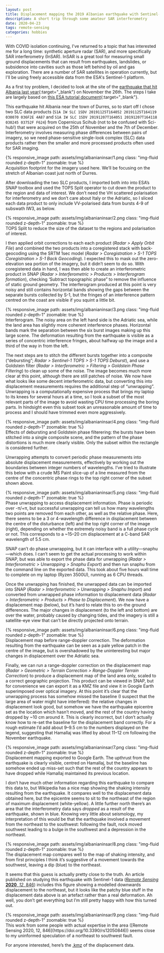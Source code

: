 ```yaml
---
layout: post
title: Displacement mapping the 2019 Albanian earthquake with Sentinel-1 InSAR
description: A short trip through some amateur SAR interferometry
date: 2020-04-23
tags: remote-sensing
categories: hobbies
---
```


With COVID isolation continuing, I’ve returned to a topic that has interested me for a long time: synthetic aperture radar (SAR), and more specifically SAR interferometry (InSAR). InSAR is a great tool for measuring small ground displacements that can result from earthquakes, landslides, or subsidence into cavities such as those left behind by oil and gas exploration. There are a number of SAR satellites in operation currently, but I'll be using freely accessible data from the ESA's Sentinel-1 platform. 

As a first toy problem, I decided to look at the site of the [earthquake that hit Albania last year](https://en.wikipedia.org/wiki/2019_Albania_earthquake){:target="\_blank"} on November the 26th. The steps I take are largely based on [this ESA tutorial document](http://step.esa.int/docs/tutorials/S1TBX%20TOPSAR%20Interferometry%20with%20Sentinel-1%20Tutorial_v2.pdf){:target="\_blank"}.


This earthquake hit Albania near the town of Durres, so to start off I chose two SLC data products (`S1A IW SLC 1SDV 20191125T164052 20191125T164119 030070 036F2E 4A87` and `S1A IW SLC 1SDV 20191207T164051 20191207T164118 030245 03752F F624`) from Copernicus Scihub (not to be confused with Sci-hub!) that were acquired on the 25th of November and the 7th of December. Interferometry involves measuring phase differences between pairs of imagery, so we need phase-sensitive single-look complex (SLC) data products rather then the smaller and more processed products often used for SAR imaging.

<div class="row mt-3">
    <div class="col-sm mt-3 mt-md-0">
        {% responsive_image path: assets/img/albanianinsar/1.png class: "img-fluid rounded z-depth-1" zoomable: true %}
    </div>
</div>
<div class="caption">
    Acquisition footprint for the imagery used here. We’ll be focusing on the stretch of Albanian coast just north of Durres.
</div>

After downloading the two SLC products, I imported both into into ESA’s SNAP toolbox and used the TOPS Split operator to cut down the product to the region and data of interest. We don’t need the VH scattered polarisation for interferometry and we don’t care about Italy or the Adriatic, so I sliced each data product to only include VV-polarised data from bursts 4-9 of subswath IW3, as below.

<div class="row mt-3">
    <div class="col-sm mt-3 mt-md-0">
        {% responsive_image path: assets/img/albanianinsar/2.png class: "img-fluid rounded z-depth-1" zoomable: true %}
    </div>
</div>
<div class="caption">
    TOPS Split to reduce the size of the dataset to the regions and polarisation of interest.
</div>

I then applied orbit corrections to each each product (_Radar > Apply Orbit File_) and combined the two products into a coregistered stack with back-geocoding using the SRTM 1sec model (_Radar > Coregistration > S-1 TOPS Coregistration > S-1 Back Geocoding_). I expected this to mask out the zero-elevation sea portion of the imagery, but it didn’t seem to do so. With coregistered data in hand, I was then able to create an interferometric product in SNAP (_Radar > Interferometric > Products > Interferogram formation_), checking ‘Subtract topographic phase” to remove the influence of static ground geometry. The interferogram produced at this point is very noisy and still contains horizontal bands showing the gaps between the separate bursts collected by S-1, but the fringes of an interference pattern centred on the coast are visible if you squint a little bit.

<div class="row mt-3">
    <div class="col-sm mt-3 mt-md-0">
        {% responsive_image path: assets/img/albanianinsar/3.png class: "img-fluid rounded z-depth-1" zoomable: true %}
    </div>
</div>
<div class="caption">
    Interferogram. The noisy area on the left hand side is the Adriatic sea, while the land area has slightly more coherent interference phases. Horizontal bands mark the separation between the six burst images making up this large scene. The deformation resulting from the earthquake is visible as a series of concentric interference fringes, about halfway up the image and a third of the way in from the left.
</div>

The next steps are to stitch the different bursts together into a composite (“debursting”; _Radar > Sentinel-1 TOPS > S-1 TOPS Deburst_), and use a Goldstein filter (_Radar > Interferometric > Filtering > Goldstein Phase Filtering_) to clean up some of the noise. The image becomes much more clear at this point, although there are still patches of noise. We now have what looks like some decent interferometric data, but converting this into displacement measurements requires the additional step of “unwrapping”. Unwrapping is a computationally expensive process that brings my laptop to its knees for several hours at a time, so I took a subset of the most relevant parts of the image to avoid wasting CPU time processing the boring parts. In hindsight even this subset took an unreasonable amount of time to process and I should have trimmed even more aggressively.

<div class="row mt-3">
    <div class="col-sm mt-3 mt-md-0">
        {% responsive_image path: assets/img/albanianinsar/4.png class: "img-fluid rounded z-depth-1" zoomable: true %}
    </div>
</div>
<div class="caption">
    Effects of debursting and Goldstein phase filterering: the bursts have been stitched into a single composite scene, and the pattern of the phase distortions is much more clearly visible. Only the subset within the rectangle is considered further.
</div>

Unwrapping attempts to convert periodic phase measurements into absolute displacement measurements, effectively by working out the boundaries between integer numbers of wavelengths. I’ve tried to illustrate this below with a crude MS Paint slice-up of a line measured from the centre of the concentric phase rings to the top right corner of the subset shown above.

<div class="row mt-3">
    <div class="col-sm mt-3 mt-md-0">
        {% responsive_image path: assets/img/albanianinsar/5.png class: "img-fluid rounded z-depth-1" zoomable: true %}
    </div>
</div>
<div class="caption">
    Phase unwrapping to access displacement information. Phase is periodic over -π/+π, but successful unwrapping can tell us how many wavelengths two points are removed from each other, as well as the relative phase. Here, there seems to be a 3 or 4-wavelength difference in displacement between the centre of the disturbance (left) and the top right corner of the image (right), depending on whether the extremely noisy band is a full phase cycle or not. This corresponds to a ~15–20 cm displacement at a C-band SAR wavelength of 5.5 cm.
</div>

SNAP can’t do phase unwrapping, but it can interface with a utility—snaphu—which does. I can’t seem to get the actual processing to work within SNAP, but was able to export the phase data for unwrapping (_Radar > Interferometric > Unwrapping > Snaphu Export_) and then run snaphu from the command line on the exported data. This took about five hours wall time to complete on my laptop (Ryzen 3500U), running as 6 CPU threads.

Once the unwrapping has finished, the unwrapped data can be imported into SNAP (_Radar > Interferometric > Unwrapping > Snaphu Import_) and converted from unwrapped phase information to displacement data (_Radar > Interferometric > Products > Phase to Displacement_). We now have a displacement map (below), but it’s hard to relate this to on-the ground differences. The major changes in displacement (to the left and bottom) are over the water, probably caused by changing tides, and the imagery is still a satellite-eye view that can’t be directly projected onto terrain.

<div class="row mt-3">
    <div class="col-sm mt-3 mt-md-0">
        {% responsive_image path: assets/img/albanianinsar/6.png class: "img-fluid rounded z-depth-1" zoomable: true %}
    </div>
</div>
<div class="caption">
    Displacement map before range-doppler correction. The deformation resulting from the earthquake can be seen as a pale yellow patch in the centre of the image, but is overshadowed by the uninteresting but major changes in displacement over the Adriatic sea.
</div>

Finally, we can run a range-doppler correction on the displacement map (_Radar > Geometric > Terrain Correction > Range-Doppler Terrain Correction_) to produce a displacement map of the land area only, scaled to a correct geographic projection. This product can be viewed in SNAP, but for convenience we can export it as a KMZ file and view it in Google Earth superimposed over optical imagery. At this point it’s clear that the unwrapping process has somehow missed the baseline (I suspect that the large area of water might have interfered): the relative changes in displacement look good, but somehow we have the earthquake epicentre set as the location which hasn’t moved, and the rest of the country having dropped by ~10 cm around it. This is clearly incorrect, but I don’t actually know how to re-set the baseline for the displacement band correctly. For a rough estimate I’d add about 9–9.5 cm to the numbers displayed on the legend, suggesting that Hamallaj was lifted by about 11–12 cm following the November earthquake. 

<div class="row mt-3">
    <div class="col-sm mt-3 mt-md-0">
        {% responsive_image path: assets/img/albanianinsar/7.png class: "img-fluid rounded z-depth-1" zoomable: true %}
    </div>
</div>
<div class="caption">
    Displacement mapping exported to Google Earth. The upthrust from the earthquake is clearly visible, centred on Hamallaj, but the baseline has somehow ended up miss-set such that the rest of the country appears to have dropped while Hamallaj maintained its previous location.
</div>

I don’t have much other information regarding this earthquake to compare this data to, but Wikipedia has a nice map showing the shaking intensity resulting from the earthquake. It compares well to the displacement data obtained here, but the epicentre seems to sit to the northeast of the region of maximum displacement (white-yellow). A little further north there’s an area that the interferometry data says _dropped_ as a result of the earthquake, shown in blue. Knowing very little about seismology, my interpretation of this would be that the earthquake involved a movement from the northeast to the southwest: following the fault, rock moved southwest leading to a bulge in the southwest and a depression in the northeast.

<div class="row mt-3">
    <div class="col-sm mt-3 mt-md-0">
        {% responsive_image path: assets/img/albanianinsar/8.png class: "img-fluid rounded z-depth-1" zoomable: true %}
    </div>
</div>
<div class="caption">
    The displacement map compares well to the map of shaking intensity, and from first principles I think it’s suggestive of a movement towards the southwest, leaving a dip (blue) to the northeast.
</div>

It seems that this guess is actually pretty close to the truth. An article published on studying this earthquake with Sentinel-1 data ([_Remote Sensing_ __2020__, _12_, 846](https://doi.org/10.3390/rs12050846)) includes this figure showing a modelled downwards displacement to the northeast, but it looks like the patchy blue stuff in the displacement data above is an artefact rather than a real deformation. Ah well, you don’t get everything but I’m still pretty happy with how this turned out.

<div class="row mt-3">
    <div class="col-sm mt-3 mt-md-0">
        {% responsive_image path: assets/img/albanianinsar/9.png class: "img-fluid rounded z-depth-1" zoomable: true %}
    </div>
</div>
<div class="caption">
    This work from some people with actual expertise in the area ([Remote Sensing 2020, 12, 846](https://doi.org/10.3390/rs12050846)) seems close to my uninformed speculation of a northeast to southwest fault.
</div>

For anyone interested, here’s the [.kmz](https://drive.google.com/file/d/1_TBzUFNNS-o2Nrai4obZTgf2uTMb-rzf/view?usp=sharing) of the displacement data.
